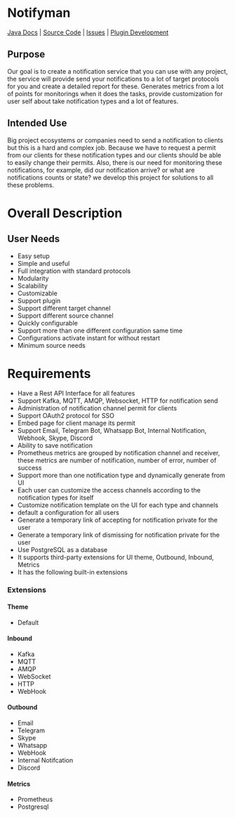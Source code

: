 # Notifyman

[Java Docs](https://notifyman.tarsolution.com/javadoc) | [Source Code](https://github.com/tarsolution/notifyman) | [Issues](https://github.com/tarsolution/notifyman/issues) | [Plugin Development](https://shared-lib.notifyman.tarsolution.com/)

## Purpose

Our goal is to create a notification service that you can use with any project, the service will provide send your notifications to a lot of target protocols for you and create a detailed report for these. Generates metrics from a lot of points for monitorings when it does the tasks, provide customization for user self about take notification types and a lot of features.

## Intended Use

Big project ecosystems or companies need to send a notification to clients but this is a hard and complex job. Because we have to request a permit from our clients for these notification types and our clients should be able to easily change their permits. Also, there is our need for monitoring these notifications, for example, did our notification arrive? or what are notifications counts or state? we develop this project for solutions to all these problems.

# Overall Description

## User Needs
* Easy setup 
* Simple and useful
* Full integration with standard protocols
* Modularity
* Scalability
* Customizable
* Support plugin
* Support different target channel
* Support different source channel
* Quickly configurable
* Support more than one different configuration same time
* Configurations activate  instant for without restart
* Minimum source needs

# Requirements

* Have a Rest API Interface for all features
* Support Kafka, MQTT, AMQP, Websocket, HTTP for notification send
* Administration of notification channel permit  for clients
* Support OAuth2 protocol for SSO
* Embed page for client manage its permit
* Support Email, Telegram Bot, Whatsapp Bot, Internal Notification, Webhook, Skype, Discord
* Ability to save notification
* Prometheus metrics are grouped by notification channel and receiver, these metrics are number of notification, number of error, number of success
* Support more than one notification type and dynamically generate from UI
* Each user can customize the access channels according to the notification types for itself
* Customize notification template on the UI for each type and channels
* default a configuration for all users
* Generate a temporary link of accepting for notification private for the user
* Generate a temporary link of dismissing for notification private for the user
* Use PostgreSQL as a database
* It supports third-party extensions for UI theme, Outbound, Inbound, Metrics
* It has the following built-in extensions

### Extensions 
#### Theme
 * Default
#### Inbound
 * Kafka 
 * MQTT
 * AMQP
 * WebSocket
 * HTTP
 * WebHook
#### Outbound
 * Email
 * Telegram
 * Skype
 * Whatsapp
 * WebHook
 * Internal Notifcation
 * Discord
#### Metrics
 * Prometheus
 * Postgresql
